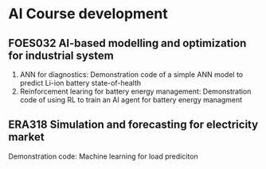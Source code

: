 # AI Course development

## FOES032 AI-based modelling and optimization for industrial system
1. ANN for diagnostics: Demonstration code of a simple ANN model to predict Li-ion battery state-of-health
2. Reinforcement learing for battery energy management: Demonstration code of using RL to train an AI agent for battery energy managment

## ERA318 Simulation and forecasting for electricity market
Demonstration code: Machine learning for load prediciton
